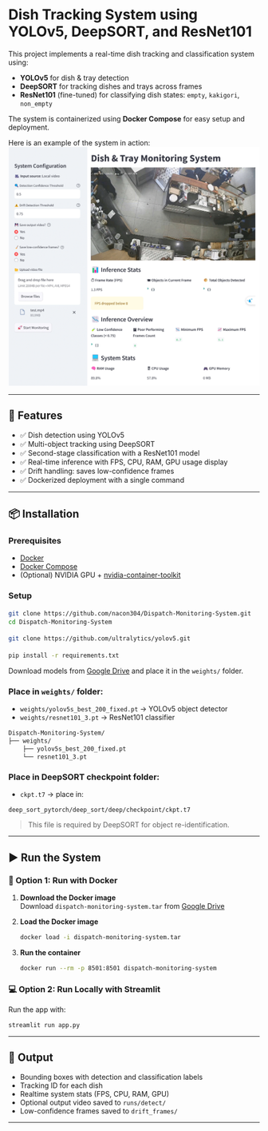 # Dish Tracking System using YOLOv5, DeepSORT, and ResNet101

This project implements a real-time dish tracking and classification system using:

- **YOLOv5** for dish & tray detection
- **DeepSORT** for tracking dishes and trays across frames
- **ResNet101** (fine-tuned) for classifying dish states: `empty`, `kakigori`, `non_empty`

The system is containerized using **Docker Compose** for easy setup and deployment.

Here is an example of the system in action:
![Dish Tracking Screenshot](screenshot.png)

---

## 🚀 Features

- ✅ Dish detection using YOLOv5
- ✅ Multi-object tracking using DeepSORT
- ✅ Second-stage classification with a ResNet101 model
- ✅ Real-time inference with FPS, CPU, RAM, GPU usage display
- ✅ Drift handling: saves low-confidence frames
- ✅ Dockerized deployment with a single command

---

## 📦 Installation

### Prerequisites

- [Docker](https://docs.docker.com/get-docker/)
- [Docker Compose](https://docs.docker.com/compose/install/)
- (Optional) NVIDIA GPU + [nvidia-container-toolkit](https://docs.nvidia.com/datacenter/cloud-native/container-toolkit/install-guide.html)

### Setup

```bash
git clone https://github.com/nacon304/Dispatch-Monitoring-System.git
cd Dispatch-Monitoring-System

git clone https://github.com/ultralytics/yolov5.git

pip install -r requirements.txt
```

Download models from [Google Drive](https://drive.google.com/drive/folders/1vaO-CN56M2cj_AeNe5R-ZRK0PNIO289n?usp=sharing) and place it in the `weights/` folder.

### Place in `weights/` folder:

- `weights/yolov5s_best_200_fixed.pt` → YOLOv5 object detector
- `weights/resnet101_3.pt` → ResNet101 classifier

```
Dispatch-Monitoring-System/
├── weights/
    ├── yolov5s_best_200_fixed.pt
    └── resnet101_3.pt
```

### Place in DeepSORT checkpoint folder:

- `ckpt.t7` → place in:

```
deep_sort_pytorch/deep_sort/deep/checkpoint/ckpt.t7
```

> This file is required by DeepSORT for object re-identification.

---

## ▶️ Run the System

### 🐳 Option 1: Run with Docker

1. **Download the Docker image**  
   Download `dispatch-monitoring-system.tar` from [Google Drive](https://drive.google.com/drive/folders/1s9IpOeQ3Dfv9G7xYQPSWZJC9yLCzM7cP?usp=sharing)

2. **Load the Docker image**

   ```bash
   docker load -i dispatch-monitoring-system.tar
   ```

3. **Run the container**
   ```bash
   docker run --rm -p 8501:8501 dispatch-monitoring-system
   ```

### 💻 Option 2: Run Locally with Streamlit

Run the app with:

```bash
streamlit run app.py
```

---

## 🧪 Output

- Bounding boxes with detection and classification labels
- Tracking ID for each dish
- Realtime system stats (FPS, CPU, RAM, GPU)
- Optional output video saved to `runs/detect/`
- Low-confidence frames saved to `drift_frames/`

---

